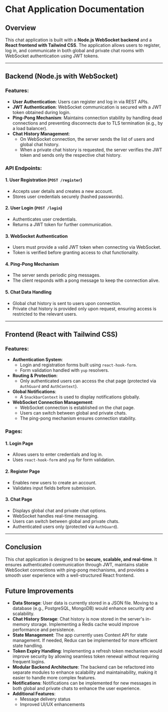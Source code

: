 # Chat Application Documentation

## Overview
This chat application is built with a **Node.js WebSocket backend** and a **React frontend with Tailwind CSS**. The application allows users to register, log in, and communicate in both global and private chat rooms with WebSocket authentication using JWT tokens.

---

## Backend (Node.js with WebSocket)
### Features:
- **User Authentication**: Users can register and log in via REST APIs.
- **JWT Authentication**: WebSocket communication is secured with a JWT token obtained during login.
- **Ping-Pong Mechanism**: Maintains connection stability by handling dead connections and preventing disconnects due to TLS termination (e.g., by a load balancer).
- **Chat History Management**:
  - On WebSocket connection, the server sends the list of users and global chat history.
  - When a private chat history is requested, the server verifies the JWT token and sends only the respective chat history.

### API Endpoints:
#### 1. **User Registration** (`POST /register`)
   - Accepts user details and creates a new account.
   - Stores user credentials securely (hashed passwords).

#### 2. **User Login** (`POST /login`)
   - Authenticates user credentials.
   - Returns a JWT token for further communication.

#### 3. **WebSocket Authentication**
   - Users must provide a valid JWT token when connecting via WebSocket.
   - Token is verified before granting access to chat functionality.

#### 4. **Ping-Pong Mechanism**
   - The server sends periodic ping messages.
   - The client responds with a pong message to keep the connection alive.

#### 5. **Chat Data Handling**
   - Global chat history is sent to users upon connection.
   - Private chat history is provided only upon request, ensuring access is restricted to the relevant users.

---

## Frontend (React with Tailwind CSS)
### Features:
- **Authentication System**:
  - Login and registration forms built using `react-hook-form`.
  - Form validation handled with `yup` resolvers.
- **Routing & Protection**:
  - Only authenticated users can access the chat page (protected via `AuthGuard` and `AuthContext`).
- **Global Notifications**:
  - A `SnackbarContext` is used to display notifications globally.
- **WebSocket Connection Management**:
  - WebSocket connection is established on the chat page.
  - Users can switch between global and private chats.
  - The ping-pong mechanism ensures connection stability.

### Pages:
#### 1. **Login Page**
   - Allows users to enter credentials and log in.
   - Uses `react-hook-form` and `yup` for form validation.

#### 2. **Register Page**
   - Enables new users to create an account.
   - Validates input fields before submission.

#### 3. **Chat Page**
   - Displays global chat and private chat options.
   - WebSocket handles real-time messaging.
   - Users can switch between global and private chats.
   - Authenticated users only (protected via `AuthGuard`).

---

## Conclusion
This chat application is designed to be **secure, scalable, and real-time**. It ensures authenticated communication through JWT, maintains stable WebSocket connections with ping-pong mechanisms, and provides a smooth user experience with a well-structured React frontend.

## Future Improvements
- **Data Storage**: User data is currently stored in a JSON file. Moving to a database (e.g., PostgreSQL, MongoDB) would enhance security and scalability.
- **Chat History Storage**: Chat history is now stored in the server's in-memory storage. Implementing a Redis cache would improve performance and persistence.
- **State Management**: The app currently uses Context API for state management. If needed, Redux can be implemented for more efficient state handling.
- **Token Expiry Handling**: Implementing a refresh token mechanism would improve security by allowing seamless token renewal without requiring frequent logins.
- **Modular Backend Architecture**: The backend can be refactored into separate modules to enhance scalability and maintainability, making it easier to handle more complex features.
- **Notifications**: Notifications can be implemented for new messages in both global and private chats to enhance the user experience.
- **Additional Features**:
  - Message delivery status
  - Improved UI/UX enhancements
